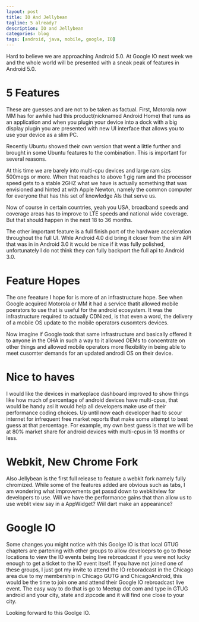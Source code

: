 ```yaml
---
layout: post
title: IO And Jellybean
tagline: 5 already?
description: IO and Jellybean
categories: blog
tags: [android, java, mobile, google, IO]
---
```


Hard to believe we are approaching Android 5.0. At Google IO next week we and the 
whole world will be presented with a sneak peak of features in Android 5.0.

# 5 Features

These are guesses and are not to be taken as factual.  First, Motorola now MM has for 
awhile had this product(nicknamed Android Home) that runs as an application and when you plugin your device into 
a dock with a big display plugin you are presented with new UI interface that allows 
you to use your device as a slim PC.

Recently Ubuntu showed their own version that went a little further and brought in some 
Ubuntu features to the combination. This is important for several reasons.

At this time we are barely into multi-cpu devices and large ram sizs 500megs or more. 
When that reaches to above 1 gig ram and the processor speed gets to a stable 2GHZ
what we have is actually something that was envisioned and hinted at with Apple Newton, 
namely the common computer for everyone that has this set of knowledge AIs that 
serve us.

Now of course in certain countries, yeah you USA, broadband speeds and coverage 
areas has to improve to LTE speeds and national wide coverage. But that should 
happen in the next 18 to 36 months.

The other important feature is a full  finish port of the hardware acceleration throughout 
the full UI.  Whle Android 4.0 did bring it closer from the slim API that was in in 
Android 3.0 it would be nice if it was fully polished, unfortunately I do not think they can 
fully backport the full api to Android 3.0.

# Feature Hopes

The one feeature I hope for is more of an infrastructure hope. See when Google acquired 
Motorola or MM it had a service thatit allowed mobile poerators to use that is useful 
for the android ecosystem.  It was the infrastructure required to actually CDNized, is that even 
a word, the delivery of a mobile OS update to the mobile operators cusomters devices.

Now imagine if Google took that same infrastructure and basically offered it to anyone in the
OHA in such a way to it allowed OEMs to concentrate on other things and allowed 
mobile operators more flexibility in being able to meet cusomter demands for an 
updated androdi OS on their device.

# Nice to  haves

I would like the devices in markeplace dashboard improved to show things like how
much of percentage of android devices have multi-cpus, that would be handy asi it would
help all developers make use of their performance coding choices. Up until 
now each developer had to scour internet for infrequent free market reports that make
some attempt to best guess at that percentage. For example, my own best guess is that 
we will be at 80% market share for android devices with multi-cpus in 18 months or 
less.

# Webkit, New Chrome Fork

Also Jellybean is the first full  release to feature a webkit fork namely fully chromized.
While some of the features added are obvious such as tabs, I am wondering what improvements 
get passd down to webkitview for developers to use. Will we have the performance gains
that than allow us to use weblit view say in a AppWidget? Wiil dart make an appearance?

# Google IO

Some changes you might notice with this Goolge IO is that local GTUG chapters are 
partening with other groups to allow develoeprs to go to those locations to 
view the  IO events being live rebroadcast if you were not lucky enough to get a ticket to
the IO event itself. If you have not joined one of these groups, I just got my invite to
attend the IO reboradcast in the Chicago area due to my membership in Chicago GUTG
 and ChicagoAndroid, this would be the time to join one  and attend their Google IO 
 rebroadcast live event. The easy way to do that is go to Meetup dot com and 
 type in GTUG android and your city, state and zipcode and it will find one close to 
 your city.
 
 Looking forward to this Goolge IO.
 
 
